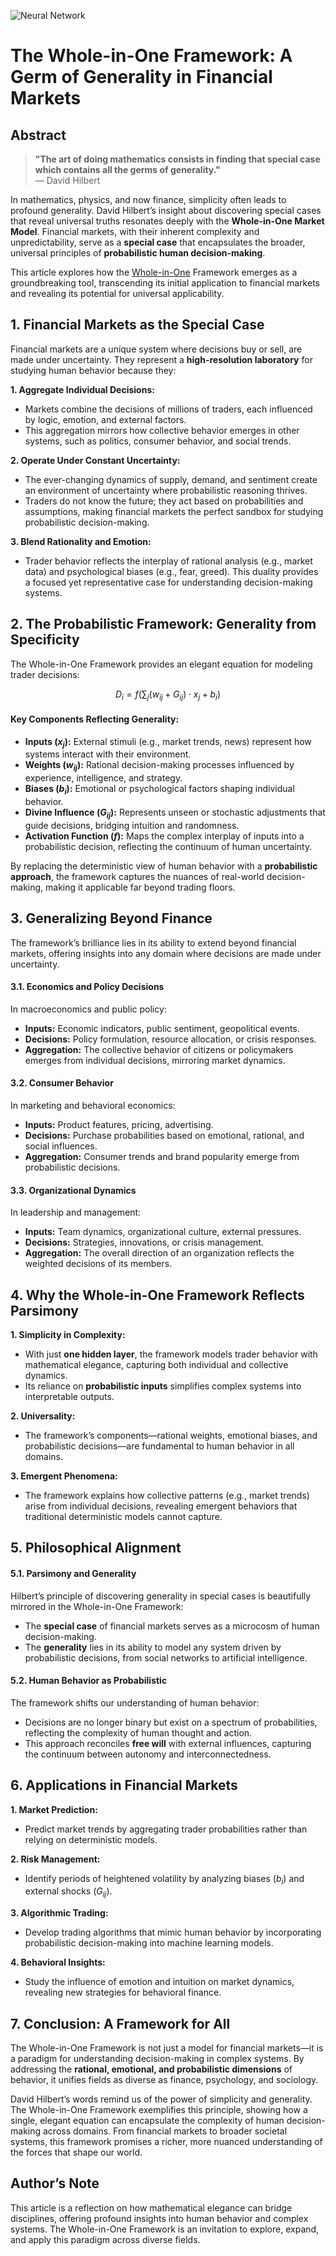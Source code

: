 ![Neural Network](https://blog.quantiota.ai/static/upload/david-hilbert.jpg "enter image title here")

# The Whole-in-One Framework: A Germ of Generality in Financial Markets

## Abstract

> **"The art of doing mathematics consists in finding that special case which contains all the germs of generality."**  
> — David Hilbert

In mathematics, physics, and now finance, simplicity often leads to profound generality. David Hilbert’s insight about discovering special cases that reveal universal truths resonates deeply with the **Whole-in-One Market Model**. Financial markets, with their inherent complexity and unpredictability, serve as a **special case** that encapsulates the broader, universal principles of **probabilistic human decision-making**. 

This article explores how the [Whole-in-One](https://blog.quantiota.ai/page/15/the-whole-in-one-framework-financial-market-modeling-with-probabilistic-inputs/) Framework emerges as a groundbreaking tool, transcending its initial application to financial markets and revealing its potential for universal applicability.



## 1. Financial Markets as the Special Case

Financial markets are a unique system where decisions buy or sell, are made under uncertainty. They represent a **high-resolution laboratory** for studying human behavior because they:

 **1. Aggregate Individual Decisions:**

   - Markets combine the decisions of millions of traders, each influenced by logic, emotion, and external factors.
   - This aggregation mirrors how collective behavior emerges in other systems, such as politics, consumer behavior, and social trends.

 **2. Operate Under Constant Uncertainty:**

   - The ever-changing dynamics of supply, demand, and sentiment create an environment of uncertainty where probabilistic reasoning thrives.
   - Traders do not know the future; they act based on probabilities and assumptions, making financial markets the perfect sandbox for studying probabilistic decision-making.

 **3. Blend Rationality and Emotion:**

   - Trader behavior reflects the interplay of rational analysis (e.g., market data) and psychological biases (e.g., fear, greed). This duality provides a focused yet representative case for understanding decision-making systems.



## 2. The Probabilistic Framework: Generality from Specificity

The Whole-in-One Framework provides an elegant equation for modeling trader decisions:

$$
D_i = f\left(\sum_{j} (w_{ij} + G_{ij}) \cdot x_j + b_i\right)
$$

#### **Key Components Reflecting Generality:**

- **Inputs ($x_j$):** External stimuli (e.g., market trends, news) represent how systems interact with their environment.
- **Weights ($w_{ij}$):** Rational decision-making processes influenced by experience, intelligence, and strategy.
- **Biases ($b_i$):** Emotional or psychological factors shaping individual behavior.
- **Divine Influence ($G_{ij}$):** Represents unseen or stochastic adjustments that guide decisions, bridging intuition and randomness.
- **Activation Function ($f$):** Maps the complex interplay of inputs into a probabilistic decision, reflecting the continuum of human uncertainty.

By replacing the deterministic view of human behavior with a **probabilistic approach**, the framework captures the nuances of real-world decision-making, making it applicable far beyond trading floors.



## 3. Generalizing Beyond Finance

The framework’s brilliance lies in its ability to extend beyond financial markets, offering insights into any domain where decisions are made under uncertainty. 

#### **3.1. Economics and Policy Decisions**
In macroeconomics and public policy:

- **Inputs:** Economic indicators, public sentiment, geopolitical events.
- **Decisions:** Policy formulation, resource allocation, or crisis responses.
- **Aggregation:** The collective behavior of citizens or policymakers emerges from individual decisions, mirroring market dynamics.

#### **3.2. Consumer Behavior**
In marketing and behavioral economics:

- **Inputs:** Product features, pricing, advertising.
- **Decisions:** Purchase probabilities based on emotional, rational, and social influences.
- **Aggregation:** Consumer trends and brand popularity emerge from probabilistic decisions.

#### **3.3. Organizational Dynamics**
In leadership and management:

- **Inputs:** Team dynamics, organizational culture, external pressures.
- **Decisions:** Strategies, innovations, or crisis management.
- **Aggregation:** The overall direction of an organization reflects the weighted decisions of its members.



## 4. Why the Whole-in-One Framework Reflects Parsimony

 **1. Simplicity in Complexity:**

   - With just **one hidden layer**, the framework models trader behavior with mathematical elegance, capturing both individual and collective dynamics.
   - Its reliance on **probabilistic inputs** simplifies complex systems into interpretable outputs.

 **2. Universality:**

   - The framework’s components—rational weights, emotional biases, and probabilistic decisions—are fundamental to human behavior in all domains.

 **3. Emergent Phenomena:**

   - The framework explains how collective patterns (e.g., market trends) arise from individual decisions, revealing emergent behaviors that traditional deterministic models cannot capture.



## 5. Philosophical Alignment

#### **5.1. Parsimony and Generality**
Hilbert’s principle of discovering generality in special cases is beautifully mirrored in the Whole-in-One Framework:

- The **special case** of financial markets serves as a microcosm of human decision-making.
- The **generality** lies in its ability to model any system driven by probabilistic decisions, from social networks to artificial intelligence.

#### **5.2. Human Behavior as Probabilistic**
The framework shifts our understanding of human behavior:

- Decisions are no longer binary but exist on a spectrum of probabilities, reflecting the complexity of human thought and action.
- This approach reconciles **free will** with external influences, capturing the continuum between autonomy and interconnectedness.



## 6. Applications in Financial Markets

 **1. Market Prediction:**

   - Predict market trends by aggregating trader probabilities rather than relying on deterministic models.

 **2. Risk Management:**

   - Identify periods of heightened volatility by analyzing biases ($b_i$) and external shocks ($G_{ij}$).

 **3. Algorithmic Trading:**

   - Develop trading algorithms that mimic human behavior by incorporating probabilistic decision-making into machine learning models.

 **4. Behavioral Insights:**

   - Study the influence of emotion and intuition on market dynamics, revealing new strategies for behavioral finance.



## 7. Conclusion: A Framework for All

The Whole-in-One Framework is not just a model for financial markets—it is a paradigm for understanding decision-making in complex systems. By addressing the **rational, emotional, and probabilistic dimensions** of behavior, it unifies fields as diverse as finance, psychology, and sociology.

David Hilbert’s words remind us of the power of simplicity and generality. The Whole-in-One Framework exemplifies this principle, showing how a single, elegant equation can encapsulate the complexity of human decision-making across domains. From financial markets to broader societal systems, this framework promises a richer, more nuanced understanding of the forces that shape our world.



## Author’s Note
This article is a reflection on how mathematical elegance can bridge disciplines, offering profound insights into human behavior and complex systems. The Whole-in-One Framework is an invitation to explore, expand, and apply this paradigm across diverse fields.


